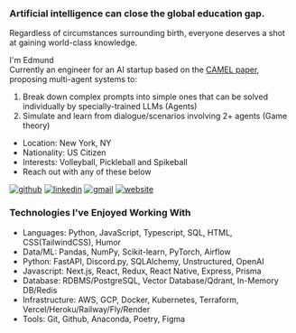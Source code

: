 ### Artificial intelligence can close the global education gap. 
<!-- description-start -->
Regardless of circumstances surrounding birth, everyone deserves a shot at gaining world-class knowledge.

I'm Edmund  
Currently an engineer for an AI startup based on the [CAMEL paper](https://arxiv.org/abs/2303.17760), proposing multi-agent systems to:

1. Break down complex prompts into simple ones that can be solved individually by specially-trained LLMs (Agents)  
2. Simulate and learn from dialogue/scenarios involving 2+ agents (Game theory)
<!-- description-end -->

<!-- aboutme-list-start -->
- Location: New York, NY
- Nationality: US Citizen
- Interests: Volleyball, Pickleball and Spikeball <!-- aboutme-list-end -->
- Reach out with any of these below

[![github](https://img.shields.io/badge/GitHub-000000?style=for-the-badge&logo=GitHub&logoColor=white)](https://github.com/eddiefahrenheit) [![linkedin](https://img.shields.io/badge/Linkedin-0e76a8?style=for-the-badge&logo=Linkedin&logoColor=white)](https://www.linkedin.com/in/eddiefahrenheit/) [![gmail](https://img.shields.io/badge/Gmail-ff0000?style=for-the-badge&logo=Gmail&logoColor=white)](mailto:fischerprogram@gmail.com) [![website](https://img.shields.io/badge/Blog-4d1a7f?style=for-the-badge&logo=Portfolio&logoColor=white)](https://eddiefahrenheit.com/)

### Technologies I've Enjoyed Working With
<!-- skills-start -->
- Languages:  Python, JavaScript, Typescript, SQL, HTML, CSS(TailwindCSS), Humor
- Data/ML: Pandas, NumPy, Scikit-learn, PyTorch, Airflow
- Python: FastAPI, Discord.py, SQLAlchemy, Unstructured, OpenAI
- Javascript: Next.js, React, Redux, React Native, Express, Prisma
- Database: RDBMS/PostgreSQL, Vector Database/Qdrant, In-Memory DB/Redis
- Infrastructure: AWS, GCP, Docker, Kubernetes, Terraform, Vercel/Heroku/Railway/Fly/Render
- Tools: Git, Github, Anaconda, Poetry, Figma
<!-- skills-end -->
